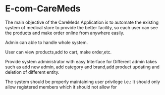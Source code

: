 # E-com-CareMeds
The main objective of the CareMeds Application is to automate the existing system of medical store to provide the better facility,
so each user can see the products and make order online from anywhere easily.



Admin can able to handle whole system.


User can view products,add to cart, make order,etc.


Provide system administrator with easy Interface for Different admin takes such as add new admin, add category and brand,add product updating and deletion of different entity.




The system should be properly maintaining user privilege i.e.: It should only allow registered members which it should not allow for
